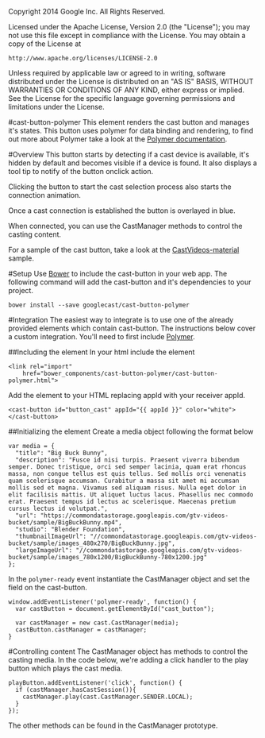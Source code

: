 Copyright 2014 Google Inc. All Rights Reserved.

Licensed under the Apache License, Version 2.0 (the "License");
you may not use this file except in compliance with the License.
You may obtain a copy of the License at

    http://www.apache.org/licenses/LICENSE-2.0

Unless required by applicable law or agreed to in writing, software
distributed under the License is distributed on an "AS IS" BASIS,
WITHOUT WARRANTIES OR CONDITIONS OF ANY KIND, either express or implied.
See the License for the specific language governing permissions and
limitations under the License.

#cast-button-polymer
This element renders the cast button and manages it's states.  This button uses polymer for data 
binding and rendering, to find out more about Polymer take a look at the 
[Polymer documentation](https://www.polymer-project.org).

#Overview
This button starts by detecting if a cast device is available, it's hidden by default and becomes 
visible if a device is found.  It also displays a tool tip to notify of the button onclick action.

Clicking the button to start the cast selection process also starts the connection animation.

Once a cast connection is established the button is overlayed in blue.

When connected, you can use the CastManager methods to control the casting content.

For a sample of the cast button, take a look at the 
[CastVideos-material](https://github.com/googlecast/CastVideos-material) sample.

#Setup
Use [Bower](http://bower.io/) to include the cast-button in your web app.  The following command 
will add the cast-button and it's dependencies to your project.

    bower install --save googlecast/cast-button-polymer

#Integration
The easiest way to integrate is to use one of the already provided elements which contain 
cast-button.  The instructions below cover a custom integration.  You'll need to first include 
[Polymer](https://www.polymer-project.org/0.5/docs/start/getting-the-code.html).

##Including the element
In your html include the element

    <link rel="import"
        href="bower_components/cast-button-polymer/cast-button-polymer.html">


Add the element to your HTML replacing appId with your receiver appId.

    <cast-button id="button_cast" appId="{{ appId }}" color="white"></cast-button>

##Initializing the element
Create a media object following the format below

    var media = {
      "title": "Big Buck Bunny",
      "description": "Fusce id nisi turpis. Praesent viverra bibendum semper. Donec tristique, orci sed semper lacinia, quam erat rhoncus massa, non congue tellus est quis tellus. Sed mollis orci venenatis quam scelerisque accumsan. Curabitur a massa sit amet mi accumsan mollis sed et magna. Vivamus sed aliquam risus. Nulla eget dolor in elit facilisis mattis. Ut aliquet luctus lacus. Phasellus nec commodo erat. Praesent tempus id lectus ac scelerisque. Maecenas pretium cursus lectus id volutpat.",
      "url": "https://commondatastorage.googleapis.com/gtv-videos-bucket/sample/BigBuckBunny.mp4",
      "studio": "Blender Foundation",
      "thumbnailImageUrl": "//commondatastorage.googleapis.com/gtv-videos-bucket/sample/images_480x270/BigBuckBunny.jpg",
      "largeImageUrl": "//commondatastorage.googleapis.com/gtv-videos-bucket/sample/images_780x1200/BigBuckBunny-780x1200.jpg"
    };
    
In the `polymer-ready` event instantiate the CastManager object and set the field on the cast-button.

    window.addEventListener('polymer-ready', function() {
      var castButton = document.getElementById("cast_button");
        
      var castManager = new cast.CastManager(media);
      castButton.castManager = castManager;
    }


#Controlling content
The CastManager object has methods to control the casting media.  In the code below, we're adding 
a click handler to the play button which plays the cast media.

    playButton.addEventListener('click', function() {
      if (castManager.hasCastSession()){
        castManager.play(cast.CastManager.SENDER.LOCAL);
      }
    });

The other methods can be found in the CastManager prototype.
